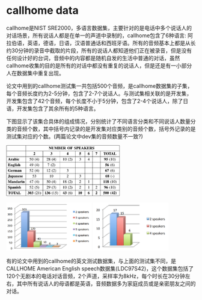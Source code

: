 # callhome data

callhome是NIST SRE2000，多语言数据集，主要针对的是电话中多个说话人的对话场景，所有说话人都是在单一的声道中录制的，callhome包含了6种语言: 阿拉伯语，英语，德语，日语，汉语普通话和西班牙语。所有的音频基本上都是从长约30分钟的录音中截取的片段，所有的说话人都知道他们正在被录音，但是没有任何设计好的台词，音频中的内容都是随机自发的生活中普通的对话，虽然callhome收集的目的是所有的对话中都没有重复的说话人，但是还是有一小部分人在数据集中重复出现。

论文中用到的callhome测试集一共包括500个音频，是callhome数据集的子集，每个音频长度约为2-5分钟，包含了2-7个说话人。与测试集相关联的是开发集，开发集包含了42个音频，每个长度不小于5分钟，包含了2-4个说话人，除了日语，开发集包含了其余所有的5种语言。

下图显示了该集合具体的组成情况，分别统计了不同语言分类和不同说话人数量分类的音频个数，其中括号内记录的是开发集对应类别的音频个数，括号外记录的是测试集对应的个数。(两篇论文中dev集的音频数量不一致?)

<p align="left"><img width="60%" src="pic/callhome_data.png" /></p>

<p class="half">
    <img width="45%" src="pic/callhome_test.png" />
    <img width="40%" src="pic/callhome_dev.png" />
</p>

有的论文中用到的callhome的英文测试数据集，与上面的测试集不同，是CALLHOME American English speech数据集(LDC97S42)，这个数据集包括了120个无剧本的电话对话音频，2个声道，采样率为8kHz，每个时长在30分钟左右，其中所有说话人的母语都是英语，音频数据多为家庭成员或是亲密朋友之间的对话。

